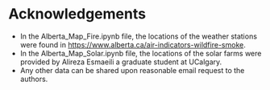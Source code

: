 # Acknowledgements
- In the Alberta_Map_Fire.ipynb file, the locations of the weather stations were found in https://www.alberta.ca/air-indicators-wildfire-smoke. 
- In the Alberta_Map_Solar.ipynb file, the locations of the solar farms were provided by Alireza Esmaeili a graduate student at UCalgary.
- Any other data can be shared upon reasonable email request to the authors.
